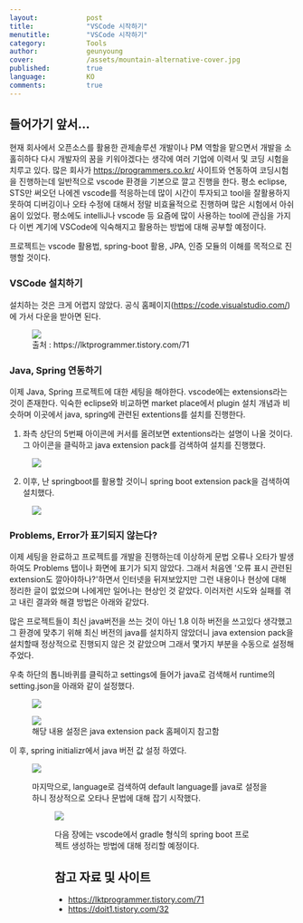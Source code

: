```yaml
---
layout:            post
title:             "VSCode 시작하기"
menutitle:         "VSCode 시작하기"
category:          Tools
author:            geunyoung
cover:             /assets/mountain-alternative-cover.jpg
published:         true
language:          KO
comments:          true
---
```


## 들어가기 앞서...

 현재 회사에서 오픈소스를 활용한 관제솔루션 개발이나 PM 역할을 맡으면서 개발을 소홀히하다 다시 개발자의 꿈을 키워야겠다는 생각에 여러 기업에 이력서 및 코딩 시험을 치루고 있다. 많은 회사가 https://programmers.co.kr/ 사이트와 연동하여 코딩시험을 진행하는데 일반적으로 vscode 환경을 기본으로 깔고 진행을 한다. 평소 eclipse, STS만 써오던 나에겐 vscode를 적응하는데 많이 시간이 투자되고 tool을 잘활용하지 못하여 디버깅이나 오타 수정에 대해서 정말 비효율적으로 진행하며 많은 시험에서 아쉬움이 있었다. 평소에도 intelliJ나 vscode 등 요즘에 많이 사용하는 tool에 관심을 가지다 이번 계기에 VSCode에 익숙해지고 활용하는 방법에 대해 공부할 예정이다.

 프로젝트는 vscode 활용법, spring-boot 활용, JPA, 인증 모듈의 이해를 목적으로 진행할 것이다. 

### VSCode 설치하기

 설치하는 것은 크게 어렵지 않았다. 공식 홈페이지(https://code.visualstudio.com/)에 가서 다운을 받아면 된다.
<figure>
<img src="{{ "/media/img/Tools/Tool1.png" | absolute_url }}" />
<figcaption>출처 : https://lktprogrammer.tistory.com/71 </figcaption>
</figure>

### Java, Spring 연동하기

 이제 Java, Spring 프로젝트에 대한 세팅을 해야한다. vscode에는 extensions라는 것이 존재한다. 익숙한 eclipse와 비교하면 market place에서 plugin 설치 개념과 비슷하며 이곳에서 java, spring에 관련된 extentions를 설치를 진행한다.

 1) 좌측 상단의 5번째 아이콘에 커서를 올려보면 extentions라는 설명이 나올 것이다. 그 아이콘을 클릭하고 java extension pack를 검색하여 설치를 진행했다.
<figure>
<img src="{{ "/media/img/Tools/Tool2.PNG" | absolute_url }}" />
</figure>

2) 이후, 난 springboot를 활용할 것이니 spring boot extension pack을 검색하여 설치했다.
<figure>
<img src="{{ "/media/img/Tools/Tool3.png" | absolute_url }}" />
</figure>


### Problems, Error가 표기되지 않는다?
   
  이제 세팅을 완료하고 프로젝트를 개발을 진행하는데 이상하게 문법 오류나 오타가 발생하여도 Problems 탭이나 화면에 표기가 되지 않았다. 그래서 처음엔 '오류 표시 관련된 extension도 깔아야하나?'하면서 인터넷을 뒤져보았지만 그런 내용이나 현상에 대해 정리한 글이 없었으며 나에게만 일어나는 현상인 것 같았다. 이러저런 시도와 실패를 겪고 내린 결과와 해결 방법은 아래와 같았다.

  많은 프로젝트들이 최신 java버전을 쓰는 것이 아닌 1.8 이하 버전을 쓰고있다 생각했고 그 환경에 맞추기 위해 최신 버전의 java를 설치하지 않았더니 java extension pack을 설치할때 정상적으로 진행되지 않은 것 같았으며 그래서 몇가지 부분을 수동으로 설정해주었다.

  우축 하단의 톱니바퀴를 클릭하고 settings에 들어가 java로 검색해서 runtime의 setting.json을 아래와 같이 설정했다.
  <figure>
  <img src="{{ "/media/img/Tools/Tool4.png" | absolute_url }}" />
  </figure>
  <figure>
  <img src="{{ "/media/img/Tools/Tool5.PNG" | absolute_url }}" />
  <figcaption>해당 내용 설정은 java extension pack 홈페이지 참고함</figcaption>
  </figure>

  이 후, spring initializr에서 java 버전 값 설정 하였다.
  <figure>
  <img src="{{ "/media/img/Tools/Tool6.png" | absolute_url }}" />
  </figure>
  <figure>

  마지막으로, language로 검색하여 default language를 java로 설정을 하니 정상적으로 오타나 문법에 대해 잡기 시작했다.
  <figure>
  <img src="{{ "/media/img/Tools/Tool7.png" | absolute_url }}" />
  </figure>
  <figure>

  다음 장에는 vscode에서 gradle 형식의 spring boot 프로젝트 생성하는 방법에 대해 정리할 예정이다. 

## 참고 자료 및 사이트
- https://lktprogrammer.tistory.com/71
- https://doit1.tistory.com/32